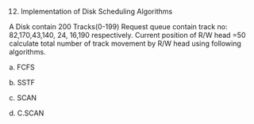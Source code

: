 12. Implementation of Disk Scheduling Algorithms

A Disk contain 200 Tracks(0-199) Request queue contain track no: 82,170,43,140, 24, 16,190 respectively. 
Current position of R/W head =50 calculate total
number of track movement by R/W head using following algorithms.

a. FCFS

b. SSTF

c. SCAN

d. C.SCAN
